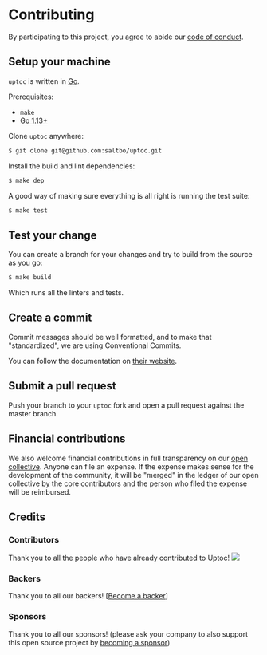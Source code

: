 # Contributing

By participating to this project, you agree to abide our [code of conduct](/CODE_OF_CONDUCT.md).

## Setup your machine

`uptoc` is written in [Go](https://golang.org/).

Prerequisites:

- `make`
- [Go 1.13+](https://golang.org/doc/install)

Clone `uptoc` anywhere:

```sh
$ git clone git@github.com:saltbo/uptoc.git
```

Install the build and lint dependencies:

```sh
$ make dep
```

A good way of making sure everything is all right is running the test suite:

```sh
$ make test
```

## Test your change

You can create a branch for your changes and try to build from the source as you go:

```sh
$ make build
```

Which runs all the linters and tests.

## Create a commit

Commit messages should be well formatted, and to make that "standardized", we
are using Conventional Commits.

You can follow the documentation on
[their website](https://www.conventionalcommits.org).

## Submit a pull request

Push your branch to your `uptoc` fork and open a pull request against the
master branch.

## Financial contributions

We also welcome financial contributions in full transparency on our [open collective](https://opencollective.com/saltbo).
Anyone can file an expense. If the expense makes sense for the development of the community, it will be "merged" in the ledger of our open collective by the core contributors and the person who filed the expense will be reimbursed.

## Credits

### Contributors

Thank you to all the people who have already contributed to Uptoc!
<a href="graphs/contributors"><img src="https://opencollective.com/saltbo/contributors.svg?width=890" /></a>

### Backers

Thank you to all our backers! [[Become a backer](https://opencollective.com/saltbo#backer)]

### Sponsors

Thank you to all our sponsors! (please ask your company to also support this open source project by [becoming a sponsor](https://opencollective.com/saltbo#sponsor))

